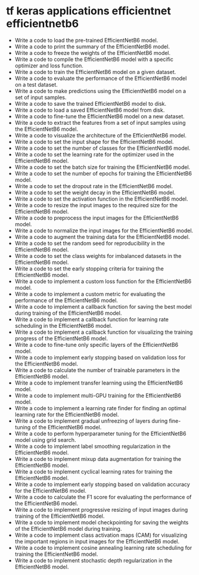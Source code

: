 # tf keras applications efficientnet efficientnetb6

- Write a code to load the pre-trained EfficientNetB6 model.
- Write a code to print the summary of the EfficientNetB6 model.
- Write a code to freeze the weights of the EfficientNetB6 model.
- Write a code to compile the EfficientNetB6 model with a specific optimizer and loss function.
- Write a code to train the EfficientNetB6 model on a given dataset.
- Write a code to evaluate the performance of the EfficientNetB6 model on a test dataset.
- Write a code to make predictions using the EfficientNetB6 model on a set of input samples.
- Write a code to save the trained EfficientNetB6 model to disk.
- Write a code to load a saved EfficientNetB6 model from disk.
- Write a code to fine-tune the EfficientNetB6 model on a new dataset.
- Write a code to extract the features from a set of input samples using the EfficientNetB6 model.
- Write a code to visualize the architecture of the EfficientNetB6 model.
- Write a code to set the input shape for the EfficientNetB6 model.
- Write a code to set the number of classes for the EfficientNetB6 model.
- Write a code to set the learning rate for the optimizer used in the EfficientNetB6 model.
- Write a code to set the batch size for training the EfficientNetB6 model.
- Write a code to set the number of epochs for training the EfficientNetB6 model.
- Write a code to set the dropout rate in the EfficientNetB6 model.
- Write a code to set the weight decay in the EfficientNetB6 model.
- Write a code to set the activation function in the EfficientNetB6 model.
- Write a code to resize the input images to the required size for the EfficientNetB6 model.
- Write a code to preprocess the input images for the EfficientNetB6 model.
- Write a code to normalize the input images for the EfficientNetB6 model.
- Write a code to augment the training data for the EfficientNetB6 model.
- Write a code to set the random seed for reproducibility in the EfficientNetB6 model.
- Write a code to set the class weights for imbalanced datasets in the EfficientNetB6 model.
- Write a code to set the early stopping criteria for training the EfficientNetB6 model.
- Write a code to implement a custom loss function for the EfficientNetB6 model.
- Write a code to implement a custom metric for evaluating the performance of the EfficientNetB6 model.
- Write a code to implement a callback function for saving the best model during training of the EfficientNetB6 model.
- Write a code to implement a callback function for learning rate scheduling in the EfficientNetB6 model.
- Write a code to implement a callback function for visualizing the training progress of the EfficientNetB6 model.
- Write a code to fine-tune only specific layers of the EfficientNetB6 model.
- Write a code to implement early stopping based on validation loss for the EfficientNetB6 model.
- Write a code to calculate the number of trainable parameters in the EfficientNetB6 model.
- Write a code to implement transfer learning using the EfficientNetB6 model.
- Write a code to implement multi-GPU training for the EfficientNetB6 model.
- Write a code to implement a learning rate finder for finding an optimal learning rate for the EfficientNetB6 model.
- Write a code to implement gradual unfreezing of layers during fine-tuning of the EfficientNetB6 model.
- Write a code to perform hyperparameter tuning for the EfficientNetB6 model using grid search.
- Write a code to implement label smoothing regularization in the EfficientNetB6 model.
- Write a code to implement mixup data augmentation for training the EfficientNetB6 model.
- Write a code to implement cyclical learning rates for training the EfficientNetB6 model.
- Write a code to implement early stopping based on validation accuracy for the EfficientNetB6 model.
- Write a code to calculate the F1 score for evaluating the performance of the EfficientNetB6 model.
- Write a code to implement progressive resizing of input images during training of the EfficientNetB6 model.
- Write a code to implement model checkpointing for saving the weights of the EfficientNetB6 model during training.
- Write a code to implement class activation maps (CAM) for visualizing the important regions in input images for the EfficientNetB6 model.
- Write a code to implement cosine annealing learning rate scheduling for training the EfficientNetB6 model.
- Write a code to implement stochastic depth regularization in the EfficientNetB6 model.